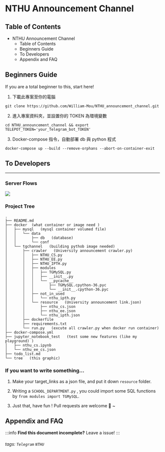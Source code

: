 NTHU Announcement Channel
===

## Table of Contents

* NTHU Announcement Channel
  * Table of Contents
  * Beginners Guide
  * To Developers
  * Appendix and FAQ
  
## Beginners Guide

If you are a total beginner to this, start here!

1. 下載此專案至你的電腦
```shell
git clone https://github.com/William-Mou/NTHU_announcement_channel.git
```
2. 進入專案資料夾，並設置你的 TOKEN 為環境變數
```shell
cd NTHU_announcement_channel && export TELEPOT_TOKEN='your_Telegram_bot_TOKEN'
```
3. Docker-compose 指令，自動部署 db 與 python 程式
``` shell
docker-compose up --build --remove-orphans --abort-on-container-exit
```

## To Developers
---

### Server Flows

![](https://i.imgur.com/FzozhTL.png)

### Project Tree

```
.
├── README.md
├── docker  (what container or image need )
│   ├── mysql   (mysql container volumed file)
│   │   └── data
│   │       ├── db   (database)
│   │       └── conf
│   └── tgchannel   (building pythob image needed)
│       ├── crawler   (University announcement crawler.py)
│       │   ├── NTHU_CS.py
│       │   ├── NTHU_EE.py
│       │   ├── NTHU_IPTH.py
│       │   ├── modules
│       │   │   ├── TGMySQL.py
│       │   │   ├── __init__.py
│       │   │   └── __pycache__
│       │   │       ├── TGMySQL.cpython-36.pyc
│       │   │       └── __init__.cpython-36.pyc
│       │   ├── not_in_used
│       │   │   └── nthu_ipth.py
│       │   └── resource   (University announcement link.json)
│       │       ├── nthu_cs.json
│       │       ├── nthu_ee.json
│       │       └── nthu_ipth.json
│       ├── dockerfile
│       ├── requirements.txt
│       └── run.py   (excute all crawler.py when docker run container)
├── docker-compose.yml
├── jupyter_notebook_test   (test some new features (like my playground) )
│   ├── nthu_cs.ipynb
│   └── nthu_ee_cs.json
├── todo_list.md
└── tree   (this graphic)
```

### If you want to write something...

1. Make your target_links as a json file, and put it down ```resource``` folder.

2. Writing a ```SCHOOL_DEPARTMENT.py``` , you could import some SQL functions by ```from modules import TGMySQL```.

3. Just that, have fun ! Pull requests are welcome 🙏 ~

## Appendix and FAQ

:::info
**Find this document incomplete?** Leave a issue!
:::

###### tags: `Telegram` `NTHU`
